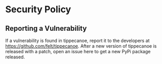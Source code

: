 # Security Policy

## Reporting a Vulnerability

If a vulnerability is found in tippecanoe, report it to the developers at https://github.com/felt/tippecanoe.
After a new version of tippecanoe is released with a patch, open an issue here to get a new PyPi package released.
